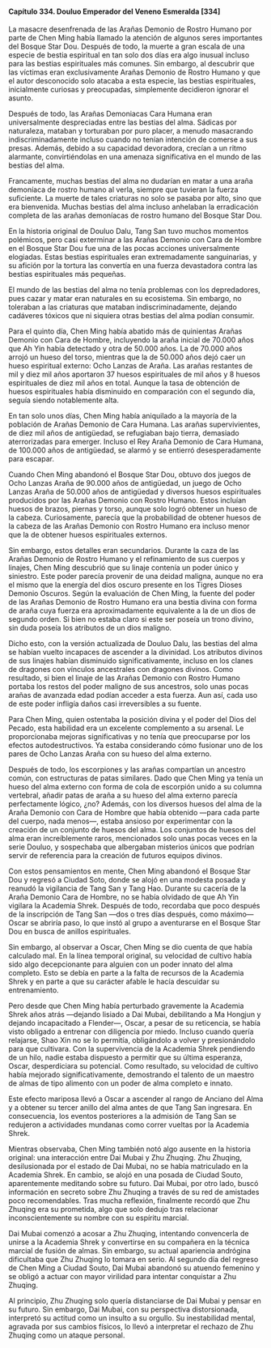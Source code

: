 
#### Capítulo 334. Douluo Emperador del Veneno Esmeralda [334]


La masacre desenfrenada de las Arañas Demonio de Rostro Humano por parte de Chen Ming había llamado la atención de algunos seres importantes del Bosque Star Dou. Después de todo, la muerte a gran escala de una especie de bestia espiritual en tan solo dos días era algo inusual incluso para las bestias espirituales más comunes. Sin embargo, al descubrir que las víctimas eran exclusivamente Arañas Demonio de Rostro Humano y que el autor desconocido solo atacaba a esta especie, las bestias espirituales, inicialmente curiosas y preocupadas, simplemente decidieron ignorar el asunto.

Después de todo, las Arañas Demoniacas Cara Humana eran universalmente despreciadas entre las bestias del alma. Sádicas por naturaleza, mataban y torturaban por puro placer, a menudo masacrando indiscriminadamente incluso cuando no tenían intención de comerse a sus presas. Además, debido a su capacidad devoradora, crecían a un ritmo alarmante, convirtiéndolas en una amenaza significativa en el mundo de las bestias del alma.

Francamente, muchas bestias del alma no dudarían en matar a una araña demoníaca de rostro humano al verla, siempre que tuvieran la fuerza suficiente. La muerte de tales criaturas no solo se pasaba por alto, sino que era bienvenida. Muchas bestias del alma incluso anhelaban la erradicación completa de las arañas demoníacas de rostro humano del Bosque Star Dou.

En la historia original de Douluo Dalu, Tang San tuvo muchos momentos polémicos, pero casi exterminar a las Arañas Demonio con Cara de Hombre en el Bosque Star Dou fue una de las pocas acciones universalmente elogiadas. Estas bestias espirituales eran extremadamente sanguinarias, y su afición por la tortura las convertía en una fuerza devastadora contra las bestias espirituales más pequeñas.

El mundo de las bestias del alma no tenía problemas con los depredadores, pues cazar y matar eran naturales en su ecosistema. Sin embargo, no toleraban a las criaturas que mataban indiscriminadamente, dejando cadáveres tóxicos que ni siquiera otras bestias del alma podían consumir.

Para el quinto día, Chen Ming había abatido más de quinientas Arañas Demonio con Cara de Hombre, incluyendo la araña inicial de 70.000 años que Ah Yin había detectado y otra de 50.000 años. La de 70.000 años arrojó un hueso del torso, mientras que la de 50.000 años dejó caer un hueso espiritual externo: Ocho Lanzas de Araña. Las arañas restantes de mil y diez mil años aportaron 37 huesos espirituales de mil años y 8 huesos espirituales de diez mil años en total. Aunque la tasa de obtención de huesos espirituales había disminuido en comparación con el segundo día, seguía siendo notablemente alta.

En tan solo unos días, Chen Ming había aniquilado a la mayoría de la población de Arañas Demonio de Cara Humana. Las arañas supervivientes, de diez mil años de antigüedad, se refugiaban bajo tierra, demasiado aterrorizadas para emerger. Incluso el Rey Araña Demonio de Cara Humana, de 100.000 años de antigüedad, se alarmó y se entierró desesperadamente para escapar.

Cuando Chen Ming abandonó el Bosque Star Dou, obtuvo dos juegos de Ocho Lanzas Araña de 90.000 años de antigüedad, un juego de Ocho Lanzas Araña de 50.000 años de antigüedad y diversos huesos espirituales producidos por las Arañas Demonio con Rostro Humano. Estos incluían huesos de brazos, piernas y torso, aunque solo logró obtener un hueso de la cabeza. Curiosamente, parecía que la probabilidad de obtener huesos de la cabeza de las Arañas Demonio con Rostro Humano era incluso menor que la de obtener huesos espirituales externos.

Sin embargo, estos detalles eran secundarios. Durante la caza de las Arañas Demonio de Rostro Humano y el refinamiento de sus cuerpos y linajes, Chen Ming descubrió que su linaje contenía un poder único y siniestro. Este poder parecía provenir de una deidad maligna, aunque no era el mismo que la energía del dios oscuro presente en los Tigres Dioses Demonio Oscuros. Según la evaluación de Chen Ming, la fuente del poder de las Arañas Demonio de Rostro Humano era una bestia divina con forma de araña cuya fuerza era aproximadamente equivalente a la de un dios de segundo orden. Si bien no estaba claro si este ser poseía un trono divino, sin duda poseía los atributos de un dios maligno.

Dicho esto, con la versión actualizada de Douluo Dalu, las bestias del alma se habían vuelto incapaces de ascender a la divinidad. Los atributos divinos de sus linajes habían disminuido significativamente, incluso en los clanes de dragones con vínculos ancestrales con dragones divinos. Como resultado, si bien el linaje de las Arañas Demonio con Rostro Humano portaba los restos del poder maligno de sus ancestros, solo unas pocas arañas de avanzada edad podían acceder a esta fuerza. Aun así, cada uso de este poder infligía daños casi irreversibles a su fuente.

Para Chen Ming, quien ostentaba la posición divina y el poder del Dios del Pecado, esta habilidad era un excelente complemento a su arsenal. Le proporcionaba mejoras significativas y no tenía que preocuparse por los efectos autodestructivos. Ya estaba considerando cómo fusionar uno de los pares de Ocho Lanzas Araña con su hueso del alma externo.

Después de todo, los escorpiones y las arañas compartían un ancestro común, con estructuras de patas similares. Dado que Chen Ming ya tenía un hueso del alma externo con forma de cola de escorpión unido a su columna vertebral, añadir patas de araña a su hueso del alma externo parecía perfectamente lógico, ¿no? Además, con los diversos huesos del alma de la Araña Demonio con Cara de Hombre que había obtenido —para cada parte del cuerpo, nada menos—, estaba ansioso por experimentar con la creación de un conjunto de huesos del alma. Los conjuntos de huesos del alma eran increíblemente raros, mencionados solo unas pocas veces en la serie Douluo, y sospechaba que albergaban misterios únicos que podrían servir de referencia para la creación de futuros equipos divinos.

Con estos pensamientos en mente, Chen Ming abandonó el Bosque Star Dou y regresó a Ciudad Soto, donde se alojó en una modesta posada y reanudó la vigilancia de Tang San y Tang Hao. Durante su cacería de la Araña Demonio Cara de Hombre, no se había olvidado de que Ah Yin vigilara la Academia Shrek. Después de todo, recordaba que poco después de la inscripción de Tang San —dos o tres días después, como máximo— Oscar se abriría paso, lo que instó al grupo a aventurarse en el Bosque Star Dou en busca de anillos espirituales.

Sin embargo, al observar a Oscar, Chen Ming se dio cuenta de que había calculado mal. En la línea temporal original, su velocidad de cultivo había sido algo decepcionante para alguien con un poder innato del alma completo. Esto se debía en parte a la falta de recursos de la Academia Shrek y en parte a que su carácter afable le hacía descuidar su entrenamiento.

Pero desde que Chen Ming había perturbado gravemente la Academia Shrek años atrás —dejando lisiado a Dai Mubai, debilitando a Ma Hongjun y dejando incapacitado a Flender—, Oscar, a pesar de su reticencia, se había visto obligado a entrenar con diligencia por miedo. Incluso cuando quería relajarse, Shao Xin no se lo permitía, obligándolo a volver y presionándolo para que cultivara. Con la supervivencia de la Academia Shrek pendiendo de un hilo, nadie estaba dispuesto a permitir que su última esperanza, Oscar, desperdiciara su potencial. Como resultado, su velocidad de cultivo había mejorado significativamente, demostrando el talento de un maestro de almas de tipo alimento con un poder de alma completo e innato.

Este efecto mariposa llevó a Oscar a ascender al rango de Anciano del Alma y a obtener su tercer anillo del alma antes de que Tang San ingresara. En consecuencia, los eventos posteriores a la admisión de Tang San se redujeron a actividades mundanas como correr vueltas por la Academia Shrek.

Mientras observaba, Chen Ming también notó algo ausente en la historia original: una interacción entre Dai Mubai y Zhu Zhuqing. Zhu Zhuqing, desilusionada por el estado de Dai Mubai, no se había matriculado en la Academia Shrek. En cambio, se alojó en una posada de Ciudad Souto, aparentemente meditando sobre su futuro. Dai Mubai, por otro lado, buscó información en secreto sobre Zhu Zhuqing a través de su red de amistades poco recomendables. Tras mucha reflexión, finalmente recordó que Zhu Zhuqing era su prometida, algo que solo dedujo tras relacionar inconscientemente su nombre con su espíritu marcial.

Dai Mubai comenzó a acosar a Zhu Zhuqing, intentando convencerla de unirse a la Academia Shrek y convertirse en su compañera en la técnica marcial de fusión de almas. Sin embargo, su actual apariencia andrógina dificultaba que Zhu Zhuqing lo tomara en serio. Al segundo día del regreso de Chen Ming a Ciudad Souto, Dai Mubai abandonó su atuendo femenino y se obligó a actuar con mayor virilidad para intentar conquistar a Zhu Zhuqing.

Al principio, Zhu Zhuqing solo quería distanciarse de Dai Mubai y pensar en su futuro. Sin embargo, Dai Mubai, con su perspectiva distorsionada, interpretó su actitud como un insulto a su orgullo. Su inestabilidad mental, agravada por sus cambios físicos, lo llevó a interpretar el rechazo de Zhu Zhuqing como un ataque personal.
